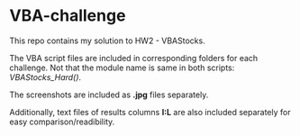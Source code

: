 # VBA-challenge
This repo contains my solution to HW2 - VBAStocks.

The VBA script files are included in corresponding folders for each challenge. Not that the module name is same in both scripts: *VBAStocks_Hard()*.

The screenshots are included as **.jpg** files separately. 

Additionally, text files of results columns **I:L** are also included separately for easy comparison/readibility.
